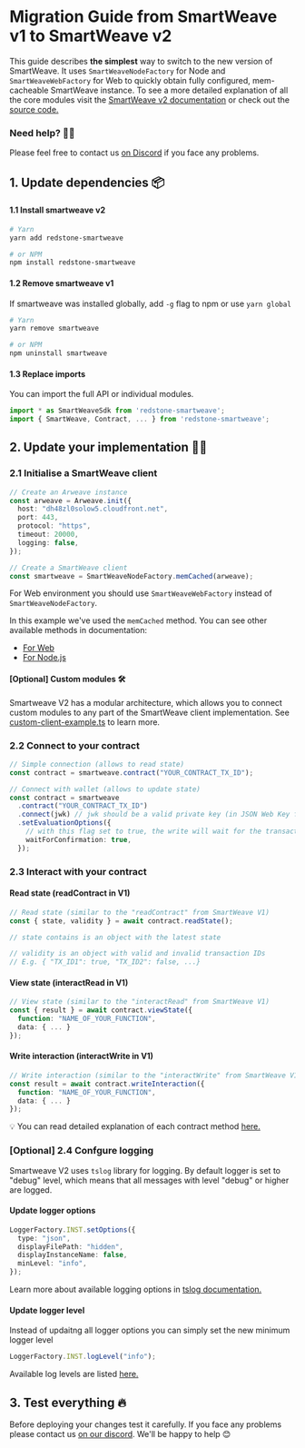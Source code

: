 # Migration Guide from SmartWeave v1 to SmartWeave v2

This guide describes <strong>the simplest</strong> way to switch to the new version of SmartWeave. It uses `SmartWeaveNodeFactory` for Node and `SmartWeaveWebFactory` for Web to quickly obtain fully configured, mem-cacheable SmartWeave instance. To see a more detailed explanation of all the core modules visit the [SmartWeave v2 documentation](https://smartweave.docs.redstone.finance/) or check out the [source code.](https://github.com/redstone-finance/redstone-smartweave)

### Need help? 🙋‍♂️
Please feel free to contact us [on Discord](https://redstone.finance/discord) if you face any problems.

## 1. Update dependencies 📦

#### 1.1 Install smartweave v2
```bash
# Yarn
yarn add redstone-smartweave

# or NPM
npm install redstone-smartweave
```
#### 1.2 Remove smartweave v1
If smartweave was installed globally, add `-g` flag to npm or use `yarn global`
```bash
# Yarn
yarn remove smartweave

# or NPM
npm uninstall smartweave
```

#### 1.3 Replace imports
You can import the full API or individual modules.
```typescript
import * as SmartWeaveSdk from 'redstone-smartweave';
import { SmartWeave, Contract, ... } from 'redstone-smartweave';
```

## 2. Update your implementation 🧑‍💻
### 2.1 Initialise a SmartWeave client
```typescript
// Create an Arweave instance
const arweave = Arweave.init({
  host: "dh48zl0solow5.cloudfront.net",
  port: 443,
  protocol: "https",
  timeout: 20000,
  logging: false,
});

// Create a SmartWeave client
const smartweave = SmartWeaveNodeFactory.memCached(arweave);
```

For Web environment you should use `SmartWeaveWebFactory` instead of `SmartWeaveNodeFactory`.

In this example we've used the `memCached` method. You can see other available methods in documentation:
- [For Web](https://smartweave.docs.redstone.finance/classes/SmartWeaveWebFactory.html)
- [For Node.js](https://smartweave.docs.redstone.finance/classes/SmartWeaveNodeFactory.html)

#### [Optional] Custom modules 🛠
Smartweave V2 has a modular architecture, which allows you to connect custom modules to any part of the SmartWeave client implementation. See [custom-client-example.ts](https://github.com/redstone-finance/redstone-smartweave-examples/blob/main/src/custom-client-example.ts) to learn more.

### 2.2 Connect to your contract
```typescript
// Simple connection (allows to read state)
const contract = smartweave.contract("YOUR_CONTRACT_TX_ID");

// Connect with wallet (allows to update state)
const contract = smartweave
  .contract("YOUR_CONTRACT_TX_ID")
  .connect(jwk) // jwk should be a valid private key (in JSON Web Key format)
  .setEvaluationOptions({
    // with this flag set to true, the write will wait for the transaction to be confirmed
    waitForConfirmation: true,
  });
```

### 2.3 Interact with your contract
#### Read state (readContract in V1)
```typescript
// Read state (similar to the "readContract" from SmartWeave V1)
const { state, validity } = await contract.readState();

// state contains is an object with the latest state

// validity is an object with valid and invalid transaction IDs
// E.g. { "TX_ID1": true, "TX_ID2": false, ...}
```

#### View state (interactRead in V1)
```typescript
// View state (similar to the "interactRead" from SmartWeave V1)
const { result } = await contract.viewState({
  function: "NAME_OF_YOUR_FUNCTION",
  data: { ... }
});
```

#### Write interaction (interactWrite in V1)
```typescript
// Write interaction (similar to the "interactWrite" from SmartWeave V1)
const result = await contract.writeInteraction({
  function: "NAME_OF_YOUR_FUNCTION",
  data: { ... }
});
```

💡 You can read detailed explanation of each contract method [here.](CONTRACT_METHODS.md)

### [Optional] 2.4 Confgure logging
Smartweave V2 uses `tslog` library for logging. By default logger is set to "debug" level, which means that all messages with level "debug" or higher are logged.

#### Update logger options
```typescript
LoggerFactory.INST.setOptions({
  type: "json",
  displayFilePath: "hidden",
  displayInstanceName: false,
  minLevel: "info",
});
```

Learn more about available logging options in [tslog documentation.](https://tslog.js.org/tsdoc/interfaces/isettingsparam.html)

#### Update logger level
Instead of updaitng all logger options you can simply set the new minimum logger level
```typescript
LoggerFactory.INST.logLevel("info");
```

Available log levels are listed [here.](https://github.com/redstone-finance/redstone-smartweave/blob/main/src/logging/RedStoneLogger.ts#L1)


## 3. Test everything 🔥
Before deploying your changes test it carefully. If you face any problems please contact us [on our discord](https://redstone.finance/discord). We'll be happy to help 😊
